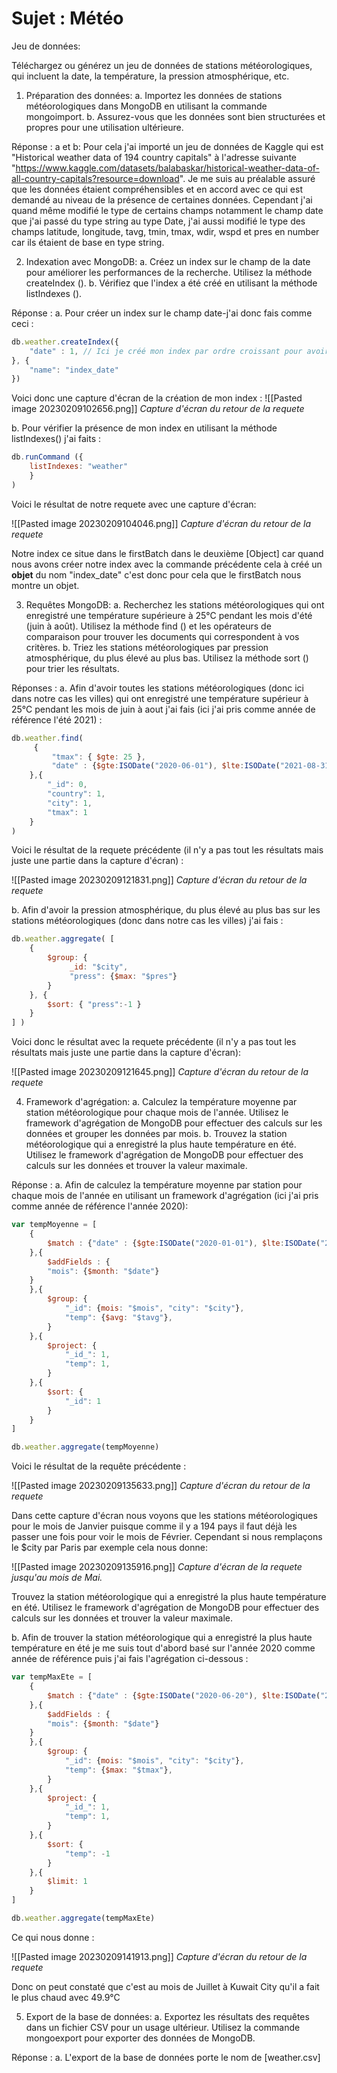
# Sujet : Météo


Jeu de données: 

Téléchargez ou générez un jeu de données de stations météorologiques, qui incluent la date, la température, la pression atmosphérique, etc.

1. Préparation des données:
	a. Importez les données de stations météorologiques dans MongoDB en utilisant la commande mongoimport.
	b. Assurez-vous que les données sont bien structurées et propres pour une utilisation ultérieure.

Réponse :
	a et b: 
		Pour cela j'ai importé un jeu de données de Kaggle qui est "Historical weather data of 194 country capitals" à l'adresse suivante "https://www.kaggle.com/datasets/balabaskar/historical-weather-data-of-all-country-capitals?resource=download". 
		Je me suis au préalable assuré que les données étaient compréhensibles et en accord avec ce qui est demandé au niveau de la présence de certaines données. 
		Cependant j'ai quand même modifié le type de certains champs notamment le champ date que j'ai passé du type string au type Date, j'ai aussi modifié le type des champs latitude, longitude, tavg, tmin, tmax, wdir, wspd et pres en number car ils étaient de base en type string.

2. Indexation avec MongoDB: 
	a. Créez un index sur le champ de la date pour améliorer les performances de la recherche. Utilisez la méthode createIndex (). 
	b. Vérifiez que l'index a été créé en utilisant la méthode listIndexes ().

Réponse : 
	a. Pour créer un index sur le champ date-j'ai donc fais comme ceci : 
	
```javascript
db.weather.createIndex({
	"date" : 1, // Ici je créé mon index par ordre croissant pour avoir les dates les plus récentes
}, {
	"name": "index_date"
})
```

Voici donc une capture d'écran de la création de mon index : 
![[Pasted image 20230209102656.png]]
*Capture d'écran du retour de la requete*

b. Pour vérifier la présence de mon index en utilisant la méthode listIndexes() j'ai faits :

```javascript
db.runCommand ({	
	listIndexes: "weather"	
	}
)
```

Voici le résultat de notre requete avec une capture d'écran:

![[Pasted image 20230209104046.png]]
*Capture d'écran du retour de la requete*

Notre index ce situe dans le firstBatch dans le deuxième [Object] car quand nous avons créer notre index avec la commande précédente cela à créé un **objet** du nom "index_date" c'est donc pour cela que le firstBatch nous montre un objet.

3. Requêtes MongoDB: 
	a. Recherchez les stations météorologiques qui ont enregistré une température supérieure à 25°C pendant les mois d'été (juin à août). Utilisez la méthode find () et les opérateurs de comparaison pour trouver les documents qui correspondent à vos critères. 
	b. Triez les stations météorologiques par pression atmosphérique, du plus élevé au plus bas. Utilisez la méthode sort () pour trier les résultats.

Réponses : 
	a. Afin d'avoir toutes les stations météorologiques (donc ici dans notre cas les villes) qui ont enregistré une température supérieur à 25°C pendant les mois de juin à aout j'ai fais (ici j'ai pris comme année de référence l'été 2021) :

```javascript
db.weather.find(
	 {
		 "tmax": { $gte: 25 },
		 "date" : {$gte:ISODate("2020-06-01"), $lte:ISODate("2021-08-31")}
	},{
		"_id": 0,
		"country": 1, 
		"city": 1,
		"tmax": 1
	}
)
```

Voici le résultat de la requete précédente (il n'y a pas tout les résultats mais juste une partie dans la capture d'écran) :

![[Pasted image 20230209121831.png]]
*Capture d'écran du retour de la requete*

b.  Afin d'avoir la pression atmosphérique, du plus élevé au plus bas sur les stations météorologiques (donc dans notre cas les villes)  j'ai fais :

```javascript
db.weather.aggregate( [  
	{
		$group: {
			 _id: "$city", 
			 "press": {$max: "$pres"} 
		}
	}, { 
		$sort: { "press":-1 } 
	} 
] )
```

Voici donc le résultat avec la requete précédente (il n'y a pas tout les résultats mais juste une partie dans la capture d'écran):

![[Pasted image 20230209121645.png]]
*Capture d'écran du retour de la requete*

4. Framework d'agrégation: 
	a. Calculez la température moyenne par station météorologique pour chaque mois de l'année. Utilisez le framework d'agrégation de MongoDB pour effectuer des calculs sur les données et grouper les données par mois. 
	b. Trouvez la station météorologique qui a enregistré la plus haute température en été. Utilisez le framework d'agrégation de MongoDB pour effectuer des calculs sur les données et trouver la valeur maximale.

Réponse : 
	a. Afin de calculez la température moyenne par station pour chaque mois de l'année en utilisant un framework d'agrégation (ici j'ai pris comme année de référence l'année 2020): 

```javascript
var tempMoyenne = [
	{
		$match : {"date" : {$gte:ISODate("2020-01-01"), $lte:ISODate("2020-12-31")}}
	},{
		$addFields : {
		"mois": {$month: "$date"}
	}
	},{
		$group: {
			"_id": {mois: "$mois", "city": "$city"},
			"temp": {$avg: "$tavg"},
		}
	},{
		$project: {
			"_id_": 1,
			"temp": 1,			
		}
	},{
		$sort: {
			"_id": 1
		}
	}
]

db.weather.aggregate(tempMoyenne)
```

Voici le résultat de la requête précédente :

![[Pasted image 20230209135633.png]]
*Capture d'écran du retour de la requete*

Dans cette capture d'écran nous voyons que les stations météorologiques pour le mois de Janvier puisque comme il y a 194 pays il faut déjà les passer une fois pour voir le mois de Février. 
Cependant si nous remplaçons le $city par Paris par exemple cela nous donne:

![[Pasted image 20230209135916.png]]
*Capture d'écran de la requete jusqu'au mois de Mai.*

Trouvez la station météorologique qui a enregistré la plus haute température en été. Utilisez le framework d'agrégation de MongoDB pour effectuer des calculs sur les données et trouver la valeur maximale.

b. Afin de trouver la station météorologique qui a enregistré la plus haute température en été je me suis tout d'abord basé sur l'année 2020 comme année de référence puis j'ai fais l'agrégation ci-dessous : 

```javascript
var tempMaxEte = [
	{
		$match : {"date" : {$gte:ISODate("2020-06-20"), $lte:ISODate("2020-09-22")}}
	},{
		$addFields : {
		"mois": {$month: "$date"}
	}
	},{
		$group: {
			"_id": {mois: "$mois", "city": "$city"},
			"temp": {$max: "$tmax"},
		}
	},{
		$project: {
			"_id_": 1,
			"temp": 1,			
		}
	},{
		$sort: {
			"temp": -1
		}
	},{
		$limit: 1		
	}
]

db.weather.aggregate(tempMaxEte)
```

Ce qui nous donne : 

![[Pasted image 20230209141913.png]]
*Capture d'écran du retour de la requete*

Donc on peut constaté que c'est au mois de Juillet à Kuwait City qu'il a fait le plus chaud avec 49.9°C

5. Export de la base de données: 
	a. Exportez les résultats des requêtes dans un fichier CSV pour un usage ultérieur. Utilisez la commande mongoexport pour exporter des données de MongoDB.

Réponse : 
a. L'export de la base de données porte le nom de [weather.csv] 
